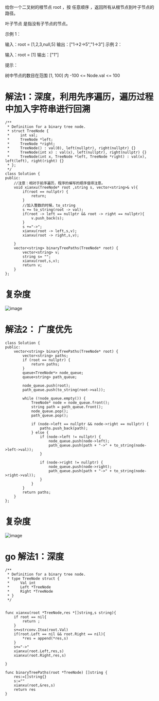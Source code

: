给你一个二叉树的根节点 root ，按 任意顺序 ，返回所有从根节点到叶子节点的路径。

叶子节点 是指没有子节点的节点。

 
示例 1：


输入：root = [1,2,3,null,5]
输出：["1->2->5","1->3"]
示例 2：

输入：root = [1]
输出：["1"]
 

提示：

树中节点的数目在范围 [1, 100] 内
-100 <= Node.val <= 100

# 解法1：深度，利用先序遍历，遍历过程中加入字符串进行回溯
```
/**
 * Definition for a binary tree node.
 * struct TreeNode {
 *     int val;
 *     TreeNode *left;
 *     TreeNode *right;
 *     TreeNode() : val(0), left(nullptr), right(nullptr) {}
 *     TreeNode(int x) : val(x), left(nullptr), right(nullptr) {}
 *     TreeNode(int x, TreeNode *left, TreeNode *right) : val(x), left(left), right(right) {}
 * };
 */
class Solution {
public:
    //注意：相对于前序遍历，程序的编写的顺序值得注意。
    void xianxu(TreeNode* root ,string s, vector<string>& v){
        if(root == nullptr) {
            return;
        }
        //加入整数的时候，to_string
        s += to_string(root -> val);
        if(root -> left == nullptr && root -> right == nullptr){
            v.push_back(s);
        } 
        s +="->";
        xianxu(root -> left,s,v);
        xianxu(root -> right,s,v);

    }
    vector<string> binaryTreePaths(TreeNode* root) {
        vector<string> v;
        string s= "";
        xianxu(root,s,v);
        return v;
    }
};
```

# 复杂度
![image](https://github.com/17230592226/LeetCode/assets/57279736/34525875-32f3-48b1-9a6a-69bd6a9c714c)


# 解法2： 广度优先
```
class Solution {
public:
    vector<string> binaryTreePaths(TreeNode* root) {
        vector<string> paths;
        if (root == nullptr) {
            return paths;
        }
        queue<TreeNode*> node_queue;
        queue<string> path_queue;

        node_queue.push(root);
        path_queue.push(to_string(root->val));

        while (!node_queue.empty()) {
            TreeNode* node = node_queue.front(); 
            string path = path_queue.front();
            node_queue.pop();
            path_queue.pop();

            if (node->left == nullptr && node->right == nullptr) {
                paths.push_back(path);
            } else {
                if (node->left != nullptr) {
                    node_queue.push(node->left);
                    path_queue.push(path + "->" + to_string(node->left->val));
                }

                if (node->right != nullptr) {
                    node_queue.push(node->right);
                    path_queue.push(path + "->" + to_string(node->right->val));
                }
            }
        }
        return paths;
    }
};
```
# 复杂度

![image](https://github.com/17230592226/LeetCode/assets/57279736/cc08df80-29ad-4a34-9adf-9ecd5207eda7)

# go 解法1：深度
```
/**
 * Definition for a binary tree node.
 * type TreeNode struct {
 *     Val int
 *     Left *TreeNode
 *     Right *TreeNode
 * }
 */


func xianxu(root *TreeNode,res *[]string,s string){
    if root == nil{
        return ;
    }
    s+=strconv.Itoa(root.Val)
    if(root.Left == nil && root.Right == nil){
        *res = append(*res,s)
    }
    s+="->"
    xianxu(root.Left,res,s)
    xianxu(root.Right,res,s)

}

func binaryTreePaths(root *TreeNode) []string {
    res:=[]string{}
    s:=""
    xianxu(root,&res,s)
    return res
}
```
